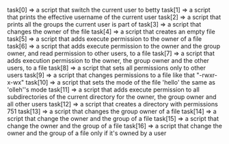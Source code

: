 task[0] => a script that switch the current user to betty
task[1] => a script that prints the effective username of the current user
task[2] => a script that prints all the groups the current user is part of
task[3] => a script that changes the owner of the file
task[4] => a script that creates an empty file
task[5] => a script that adds execute permission to the owner of a file
task[6] => a script that adds execute permission to the owner and the group owner, and read permission to other users, to a file
task[7] => a script that adds execution permission to the owner, the group owner and the other users, to a file
task[8] => a script that sets all permissions only to other users
task[9] => a script that changes permissions to a file like that "-rwxr-x-wx"
task[10] => a script that sets the mode of the file 'hello' the same as 'olleh''s mode
task[11] => a script that adds execute permission to all subdirectories of the current directory for the owner, the group owner and all other users
task[12] => a script that creates a directory with permissions 751
task[13] => a script that changes the group owner of a file
task[14] => a script that change the owner and the group of a file
task[15] => a script that change the owner and the group of a file
task[16] => a script that change the owner and the group of a file only if it's owned by a user

